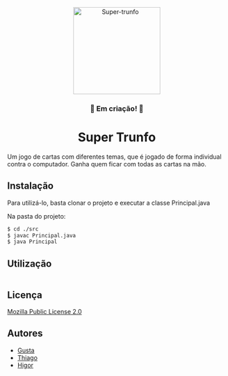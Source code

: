 <div align="center">
    <a href="https://ibb.co/CbFtS7g">
        <img height="200em" src="https://i.ibb.co/CbFtS7g/Super-trunfo.png" alt="Super-trunfo" border="0">
    </a>
</div>

<h3 align="center">🚧 Em criação! 🚧</h3>

<h1 align="center">Super Trunfo</h1> 

Um jogo de cartas com diferentes temas, que é jogado de forma individual contra o computador. Ganha quem ficar com todas as cartas na mão.


## Instalação

Para utilizá-lo, basta clonar o projeto e executar a classe Principal.java

Na pasta do projeto:
``` bash
$ cd ./src
$ javac Principal.java
$ java Principal
```
    
## Utilização

```bash

```


## Licença

[Mozilla Public License 2.0](https://www.mozilla.org/en-US/MPL/2.0/)


## Autores

- [Gusta](https://github.com/Gusta-snt/)
- [Thiago](https://github.com/ThiagoHF31)
- [Higor](https://github.com/higorfs295)



